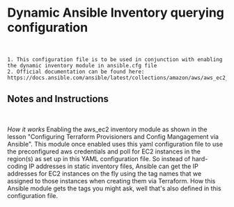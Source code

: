 
<h1>Dynamic Ansible Inventory querying configuration</h1><br />

```
1. This configuration file is to be used in conjunction with enabling the dynamic inventory module in ansible.cfg file
2. Official documentation can be found here: https://docs.ansible.com/ansible/latest/collections/amazon/aws/aws_ec2_inventory.html
```

<h2>Notes and Instructions</h2><br />

*How it works*
Enabling the aws_ec2 inventory module as shown in the lesson "Configuring Terraform Provisioners and Config Mangagement via Ansible". This module once enabled uses this yaml configuration file to use the preconfigured aws credentials and poll for EC2 instances in the region(s) as set up in this YAML configuration file. So instead of hard-coding IP addresses in static inventory files, Ansible can get the IP addresses for EC2 instances on the fly using the tag names that we assigned to those instances when creating them via Terraform. How this Ansible module gets the tags you might ask, well that's also defined in this configuration file.